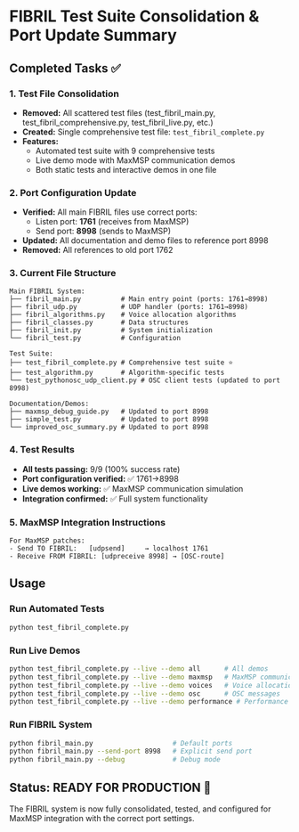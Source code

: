 # FIBRIL Test Suite Consolidation & Port Update Summary

## Completed Tasks ✅

### 1. Test File Consolidation
- **Removed:** All scattered test files (test_fibril_main.py, test_fibril_comprehensive.py, test_fibril_live.py, etc.)
- **Created:** Single comprehensive test file: `test_fibril_complete.py`
- **Features:** 
  - Automated test suite with 9 comprehensive tests
  - Live demo mode with MaxMSP communication demos
  - Both static tests and interactive demos in one file

### 2. Port Configuration Update
- **Verified:** All main FIBRIL files use correct ports:
  - Listen port: **1761** (receives from MaxMSP)
  - Send port: **8998** (sends to MaxMSP)
- **Updated:** All documentation and demo files to reference port 8998
- **Removed:** All references to old port 1762

### 3. Current File Structure
```
Main FIBRIL System:
├── fibril_main.py          # Main entry point (ports: 1761→8998)
├── fibril_udp.py           # UDP handler (ports: 1761→8998)
├── fibril_algorithms.py    # Voice allocation algorithms
├── fibril_classes.py       # Data structures
├── fibril_init.py          # System initialization
└── fibril_test.py          # Configuration

Test Suite:
├── test_fibril_complete.py # Comprehensive test suite ⭐
├── test_algorithm.py       # Algorithm-specific tests
└── test_pythonosc_udp_client.py # OSC client tests (updated to port 8998)

Documentation/Demos:
├── maxmsp_debug_guide.py   # Updated to port 8998
├── simple_test.py          # Updated to port 8998
└── improved_osc_summary.py # Updated to port 8998
```

### 4. Test Results
- **All tests passing:** 9/9 (100% success rate)
- **Port configuration verified:** ✅ 1761→8998
- **Live demos working:** ✅ MaxMSP communication simulation
- **Integration confirmed:** ✅ Full system functionality

### 5. MaxMSP Integration Instructions
```
For MaxMSP patches:
- Send TO FIBRIL:   [udpsend]     → localhost 1761
- Receive FROM FIBRIL: [udpreceive 8998] → [OSC-route]
```

## Usage

### Run Automated Tests
```bash
python test_fibril_complete.py
```

### Run Live Demos
```bash
python test_fibril_complete.py --live --demo all      # All demos
python test_fibril_complete.py --live --demo maxmsp   # MaxMSP communication
python test_fibril_complete.py --live --demo voices   # Voice allocation
python test_fibril_complete.py --live --demo osc      # OSC messages
python test_fibril_complete.py --live --demo performance # Performance tests
```

### Run FIBRIL System
```bash
python fibril_main.py                    # Default ports
python fibril_main.py --send-port 8998   # Explicit send port
python fibril_main.py --debug            # Debug mode
```

## Status: READY FOR PRODUCTION 🎉
The FIBRIL system is now fully consolidated, tested, and configured for MaxMSP integration with the correct port settings.
